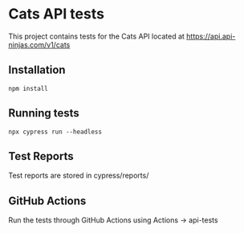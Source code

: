 # Cats API tests

This project contains tests for the Cats API located at https://api.api-ninjas.com/v1/cats

## Installation

`npm install`

## Running tests

`npx cypress run --headless`

## Test Reports

Test reports are stored in cypress/reports/

## GitHub Actions

Run the tests through GitHub Actions using Actions -> api-tests
